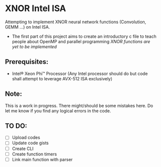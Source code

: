 # XNOR Intel ISA
Attempting to implement XNOR neural network functions (Convolution, GEMM ...) on Intel ISA.
  * The first part of this project aims to create an introductory c file to teach people about OpenMP and parallel programming
  *XNOR functions are yet to be implemented*
##  Prerequisites:
  * Intel® Xeon Phi™ Processor (Any Intel processor should do but code shall attempt to leverage AVX-512 ISA exclusively)
    
##  Note:
  This is a work in progress. There might/should be some mistakes here. 
  Do let me know if you find any logical errors in the code.
  
  
##  TO DO:
  - [ ] Upload codes
  - [ ] Update code gists
  - [ ] Create CLI
  - [ ] Create function timers
  - [ ] Link main function with parser
